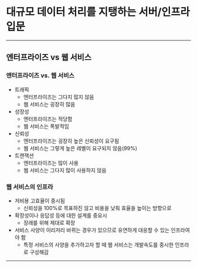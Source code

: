 # 대규모 데이터 처리를 지탱하는 서버/인프라 입문

---------

## 엔터프라이즈 vs 웹 서비스

### 엔터프라이즈 vs. 웹 서비스

- 트래픽
  - 엔터프라이즈는 그다지 많지 않음
  - 웹 서비스는 굉장히 많음
- 성장성
  - 엔터프라이즈는 적당함
  - 웹 서비스는 폭발적임
- 신뢰성
  - 엔터프라이즈는 굉장히 높은 신뢰성이 요구됨
  - 웹 서비스는 그렇게 높은 레벨이 요구되지 않음(99%)
- 트랜잭션
  - 엔터프라이즈는 많이 사용
  - 웹 서비스는 그다지 많이 사용하지 않음

### 웹 서비스의 인프라

- 저비용 고효율이 중시됨
  - 신뢰성을 100%로 목표하진 않고 비용을 낮춰 효율을 높이는 방향으로
- 확장성이나 응답성 등에 대한 설계를 중요시
  - 장래를 위해 제대로 확장
- 서비스 사양이 이리저리 바뀌는 경우가 있으므로 유연하게 대응할 수 있는 인프라여야 함
  - 특정 서비스의 사양을 추가하고자 할 때 웹 서비스는 개발속도를 중시한 인프라로 구성해감

------------


